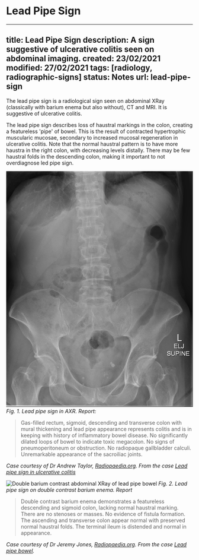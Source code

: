 # Lead Pipe Sign
---
title: Lead Pipe Sign
description: A sign suggestive of ulcerative colitis seen on abdominal imaging.
created: 23/02/2021
modified: 27/02/2021
tags: [radiology, radiographic-signs]
status: Notes
url: lead-pipe-sign
---

The lead pipe sign is a radiological sign seen on abdominal XRay (classically with barium enema but also without),  CT and MRI. It is suggestive of ulcerative colitis.

The lead pipe sign describes loss of haustral markings in the colon, creating a featureless 'pipe' of bowel. This is the result of contracted hypertrophic muscularic mucosae, secondary to increased mucosal regeneration in ulcerative colitis. Note that the normal haustral pattern is to have more haustra in the right colon, with decreasing levels distally. There may be few haustral folds in the descending colon, making it important to not overdiagnose led pipe sign. 

![Abdominal XRay of lead pipe bowel](/static/img/lead-pipe-sign/2021-02-23_axr_radiopaedia_taylor.jpg)
*Fig. 1. Lead pipe sign in AXR. Report:*

> Gas-filled rectum, sigmoid, descending and transverse colon with mural thickening and lead pipe appearance represents colitis and is in keeping with history of inflammatory bowel disease. No significantly dilated loops of bowel to indicate toxic megacolon.  No signs of pneumoperitoneum or obstruction. No radiopaque gallbladder calculi. Unremarkable appearance of the sacroiliac joints.

*Case courtesy of Dr Andrew Taylor, [Radiopaedia.org](radiopaedia.org). From the case [Lead pipe sign in ulcerative colitis](https://radiopaedia.org/cases/lead-pipe-sign-in-ulcerative-colitis)*


![Double barium contrast abdominal XRay of lead pipe bowel](/static/img/lead-pipe-bowel/2021-02-23_axr_radiopaedia_jones.jpg)
*Fig. 2. Lead pipe sign on double contrast barium enema. Report*

> Double contrast barium enema demonstrates a featureless descending and sigmoid colon, lacking normal haustral marking. There are no stenoses or masses. No evidence of fistula formation. 
> The ascending and transverse colon appear normal with preserved normal haustral folds. The terminal ileum is distended and normal in appearance.  

*Case courtesy of Dr Jeremy Jones, [Radiopaedia.org](radiopaedia.org). From the case [Lead pipe bowel](https://radiopaedia.org/cases/lead-pipe-bowel?lang=gb).*

<!-- {BearID:F919C7C0-6B71-4A81-9542-2982D2A8D801-1211-0000D06D241B0202} -->

